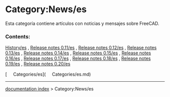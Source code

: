 # Category:News/es
Esta categoría contiene artículos con noticias y mensajes sobre FreeCAD.

### Contents:

[History/es](History/es.md) , [Release notes 0.11/es](Release_notes_0.11/es.md) , [Release notes 0.12/es](Release_notes_0.12/es.md) , [Release notes 0.13/es](Release_notes_0.13/es.md) , [Release notes 0.14/es](Release_notes_0.14/es.md) , [Release notes 0.15/es](Release_notes_0.15/es.md) , [Release notes 0.16/es](Release_notes_0.16/es.md) , [Release notes 0.17/es](Release_notes_0.17/es.md) , [Release notes 0.18/es](Release_notes_0.18/es.md) , [Release notes 0.19/es](Release_notes_0.19/es.md) , [Release notes 0.20/es](Release_notes_0.20/es.md)

[<img src="images/Property.png" style="width:16px"> Categories/es](<img src="images/Property.png" style="width:16px"> Categories/es.md)

---
[documentation index](../README.md) > Category:News/es
